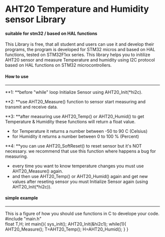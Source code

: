 # AHT20 Temperature and Humidity sensor Library
#### suitable for stm32 / based on HAL functions
This Library is free, that all student and users can use it and develop their programs, the program is developed for STM32 micros and based on HAL functions, tested on STM32F1xx series.
This library helps you to initilize AHT20 sensor and measure Temperature and humidity using I2C protocol based on HAL functions on STM32 microcontrollers.

#### How to use
------------
**1: **before "while" loop Initialize Sensor using AHT20_Init(*hi2c).

**2: **use AHT20_Measure() function to sensor start measuring and transmit and receive data.

**3: **after measuring use AHT20_Temp() or AHT20_Humid() to get Temperature & Humidity these functions will return a float value.
   - for Temperature it returns a number between -50 to 90 C (Celsius)
   - for Humidity it returns a number between 0 to 100 %  (Percent)

**4: **you can use AHT20_SoftReset() to reset sensor but it's NOT necessary. we recommend that use this function where happens a bug for measuring.
- every time you want to know temperature changes you must use AHT20_Measure() again.
- and then use AHT20_Temp() or AHT20_Humid() again and get new values after reseting sensor you must Initialize Sensor again (using AHT20_Init(*hi2c)).

#### simple example
------------
This is a figure of how you should use functions in C to develope your code.
    #include "main.h"  
    float T,H;
     int main(){
        sys_init();
        AHT20_Init(&hi2c1);
        while(1){
               AHT20_Measure();
               T=AHT20_Temp();
               H=AHT20_Humid();
         }
    }
